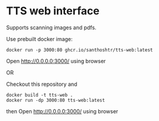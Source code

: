 # TTS web interface

Supports scanning images and pdfs.

Use prebuilt docker image:
```
docker run -p 3000:80 ghcr.io/santhoshtr/tts-web:latest
```
Open http://0.0.0.0:3000/ using browser

OR

Checkout this repository and
```
docker build -t tts-web .
docker run -dp 3000:80 tts-web:latest
```
then
Open http://0.0.0.0:3000/ using browser
